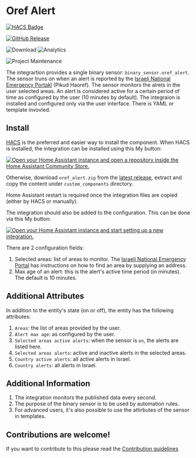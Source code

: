 # Oref Alert

[![HACS Badge](https://img.shields.io/badge/HACS-Default-31A9F4.svg?style=for-the-badge)](https://github.com/hacs/integration)

[![GitHub Release](https://img.shields.io/github/release/amitfin/oref_alert.svg?style=for-the-badge&color=blue)](https://github.com/amitfin/oref_alert/releases)

![Download](https://img.shields.io/github/downloads/amitfin/oref_alert/total.svg?style=for-the-badge&color=blue) ![Analytics](https://img.shields.io/badge/dynamic/json?style=for-the-badge&color=blue&label=Analytics&suffix=%20Installs&cacheSeconds=15600&url=https://analytics.home-assistant.io/custom_integrations.json&query=$.oref_alert.total)

![Project Maintenance](https://img.shields.io/badge/maintainer-Amit%20Finkelstein-blue.svg?style=for-the-badge)

The integrartion provides a single binary sensor: `binary_sensor.oref_alert`. The sensor truns on when an alert is reported by the [Israeli National Emergency Portakl](https://www.oref.org.il//12481-he/Pakar.aspx) (Pikud Haoref). The sensor monitors the alrets in the user selected areas. An alert is considered active for a certain period of time as configured by the user (10 minutes by default).
The integraion is installed and configured only via the user interface. There is YAML or template invovled.

## Install
[HACS](https://hacs.xyz/) is the preferred and easier way to install the component. When HACS is installed, the integration can be installed using this My button:

[![Open your Home Assistant instance and open a repository inside the Home Assistant Community Store.](https://my.home-assistant.io/badges/hacs_repository.svg)](https://my.home-assistant.io/redirect/hacs_repository/?owner=amitfin&repository=oref_alert&category=integration)

Otherwise, download `oref_alert.zip` from the [latest release](https://github.com/amitfin/oref_alert/releases), extract and copy the content under `custom_components` directory.

Home Assistant restart is required once the integration files are copied (either by HACS or manually).

The integration should also be added to the configuration. This can be done via this My button:

[![Open your Home Assistant instance and start setting up a new integration.](https://my.home-assistant.io/badges/config_flow_start.svg)](https://my.home-assistant.io/redirect/config_flow_start/?domain=oref_alert)

There are 2 configuration fields:
1. Selected areas: list of areas to monitor. The [Israeli National Emergency Portal](https://www.oref.org.il//12481-he/Pakar.aspx) has instructions on how to find an area by supplying an address.
4. Max age of an alert: this is the alert's active time period (in minutes). The default is 10 minutes.

## Additional Attributes

In addition to the entity's state (on or off), the entity has the following attributes:
1. `Areas`: the list of areas provided by the user.
2. `Alert max age`: as configured by the user.
3. `Selected areas active alerts`: when the sensor is `on`, the alerts are listed here. 
4. `Selected areas alerts`: active and inactive alerts in the selected areas.
5. `Country active alerts`: all active alerts in Israel.
6. `Country alerts`: all alerts in Israel.

## Additional Information

1. The integration monitors the published data every second.
2. The purpose of the binary sensor is to be used by automation rules.
3. For advanced users, it's also possible to use the attirbutes of the sensor in templates.

## Contributions are welcome!

If you want to contribute to this please read the [Contribution guidelines](CONTRIBUTING.md)

